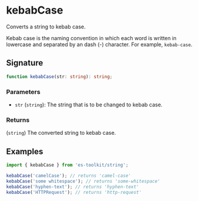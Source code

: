  # kebabCase

 Converts a string to kebab case.

 Kebab case is the naming convention in which each word is written in lowercase and separated by an dash (\-) character. For example, `kebab-case`.

 ## Signature

 ```typescript
 function kebabCase(str: string): string;
 ```

 ### Parameters

 - `str` (`string`): The string that is to be changed to kebab case.

 ### Returns

 (`string`) The converted string to kebab case.

 ## Examples

 ```typescript
 import { kebabCase } from 'es-toolkit/string';

 kebabCase('camelCase'); // returns 'camel-case'
 kebabCase('some whitespace'); // returns 'some-whitespace'
 kebabCase('hyphen-text'); // returns 'hyphen-text'
 kebabCase('HTTPRequest'); // returns 'http-request'
 ```
